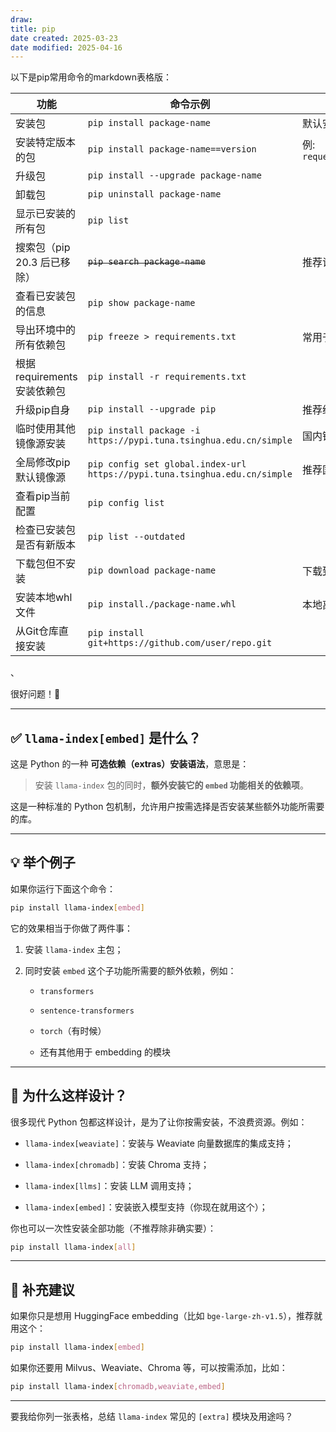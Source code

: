 ```yaml
---
draw:
title: pip
date created: 2025-03-23
date modified: 2025-04-16
---
```


以下是pip常用命令的markdown表格版：

| 功能                    | 命令示例                                                                       | 备注                                 |
| --------------------- | -------------------------------------------------------------------------- | ---------------------------------- |
| 安装包                   | `pip install package-name`                                                 | 默认安装最新版                            |
| 安装特定版本的包              | `pip install package-name==version`                                        | 例: `requests==2.28.1`              |
| 升级包                   | `pip install --upgrade package-name`                                       |                                    |
| 卸载包                   | `pip uninstall package-name`                                               |                                    |
| 显示已安装的所有包             | `pip list`                                                                 |                                    |
| 搜索包（pip 20.3 后已移除）| ~~`pip search package-name`~~                                              | 推荐访问 [pypi.org](https://pypi.org/) |
| 查看已安装包的信息             | `pip show package-name`                                                    |                                    |
| 导出环境中的所有依赖包           | `pip freeze > requirements.txt`                                            | 常用于环境复现                            |
| 根据 requirements 安装依赖包 | `pip install -r requirements.txt`                                          |                                    |
| 升级pip自身               | `pip install --upgrade pip`                                                | 推荐经常升级                             |
| 临时使用其他镜像源安装           | `pip install package -i https://pypi.tuna.tsinghua.edu.cn/simple`          | 国内镜像源示例                            |
| 全局修改pip默认镜像源          | `pip config set global.index-url https://pypi.tuna.tsinghua.edu.cn/simple` | 推荐国内用户使用                           |
| 查看pip当前配置             | `pip config list`                                                          |                                    |
| 检查已安装包是否有新版本          | `pip list --outdated`                                                      |                                    |
| 下载包但不安装               | `pip download package-name`                                                | 下载到当前目录                            |
| 安装本地whl文件             | `pip install./package-name.whl`                                           | 本地离线安装                             |
| 从Git仓库直接安装            | `pip install git+https://github.com/user/repo.git`                         |                                    |

、

很好问题！🎯

---

## ✅ `llama-index[embed]` 是什么？

这是 Python 的一种 **可选依赖（extras）安装语法**，意思是：

> 安装 `llama-index` 包的同时，**额外安装它的 `embed` 功能相关的依赖项**。

这是一种标准的 Python 包机制，允许用户按需选择是否安装某些额外功能所需要的库。

---

## 💡 举个例子

如果你运行下面这个命令：

```bash
pip install llama-index[embed]
```

它的效果相当于你做了两件事：

1. 安装 `llama-index` 主包；
    
2. 同时安装 `embed` 这个子功能所需要的额外依赖，例如：
    
    - `transformers`
        
    - `sentence-transformers`
        
    - `torch`（有时候）
        
    - 还有其他用于 embedding 的模块
        

---

## 🧠 为什么这样设计？

很多现代 Python 包都这样设计，是为了让你按需安装，不浪费资源。例如：

- `llama-index[weaviate]`：安装与 Weaviate 向量数据库的集成支持；
    
- `llama-index[chromadb]`：安装 Chroma 支持；
    
- `llama-index[llms]`：安装 LLM 调用支持；
    
- `llama-index[embed]`：安装嵌入模型支持（你现在就用这个）；
    

你也可以一次性安装全部功能（不推荐除非确实要）：

```bash
pip install llama-index[all]
```

---

## 🔧 补充建议

如果你只是想用 HuggingFace embedding（比如 `bge-large-zh-v1.5`），推荐就用这个：

```bash
pip install llama-index[embed]
```

如果你还要用 Milvus、Weaviate、Chroma 等，可以按需添加，比如：

```bash
pip install llama-index[chromadb,weaviate,embed]
```

---

要我给你列一张表格，总结 `llama-index` 常见的 `[extra]` 模块及用途吗？
